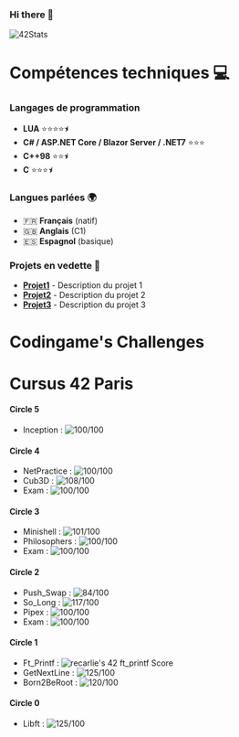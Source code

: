 ### Hi there 👋

![42Stats](https://badge42.vercel.app/api/v2/clfqlqdsu002508jvsfhlnrzy/stats?cursusId=21&coalitionId=piscine)

# Compétences techniques 💻

### Langages de programmation

- **LUA** ⭐⭐⭐⭐⯨
- **C# / ASP.NET Core / Blazor Server / .NET7** ⭐⭐⭐
- **C++98** ⭐⭐⯨
- **C** ⭐⭐⭐⯨

### Langues parlées 🌍

- 🇫🇷 **Français** (natif)
- 🇬🇧 **Anglais** (C1)
- 🇪🇸 **Espagnol** (basique)

### Projets en vedette 🌟

- **[Projet1](https://github.com/votre_nom_d_utilisateur/projet1)** - Description du projet 1
- **[Projet2](https://github.com/votre_nom_d_utilisateur/projet2)** - Description du projet 2
- **[Projet3](https://github.com/votre_nom_d_utilisateur/projet3)** - Description du projet 3

# Codingame's Challenges



# Cursus 42 Paris

#### Circle 5
- Inception : <img src="https://badge42.vercel.app/api/v2/clfqlqdsu002508jvsfhlnrzy/project/81734" alt="100/100" /><br>

#### Circle 4
- NetPractice : <img src="https://badge42.vercel.app/api/v2/clfqlqdsu002508jvsfhlnrzy/project/2909077" alt="100/100" /><br>
- Cub3D : <img src="https://badge42.vercel.app/api/v2/clfqlqdsu002508jvsfhlnrzy/project/2826824" alt="108/100" /><br>
- Exam : <img src="https://badge42.vercel.app/api/v2/clfqlqdsu002508jvsfhlnrzy/project/2825566" alt="100/100"/>

#### Circle 3
- Minishell : <img src="https://badge42.vercel.app/api/v2/clfqlqdsu002508jvsfhlnrzy/project/2689860" alt="101/100" /><br>
- Philosophers : <img src="https://badge42.vercel.app/api/v2/clfqlqdsu002508jvsfhlnrzy/project/2585535" alt="100/100" /><br>
- Exam : <img src="https://badge42.vercel.app/api/v2/clfqlqdsu002508jvsfhlnrzy/project/2585667" alt="100/100" /></a>

#### Circle 2
- Push_Swap : <img src="https://badge42.vercel.app/api/v2/clfqlqdsu002508jvsfhlnrzy/project/2541038" alt="84/100" /></a><br>
- So_Long : <img src="https://badge42.vercel.app/api/v2/clfqlqdsu002508jvsfhlnrzy/project/2540697" alt="117/100" /></a><br>
- Pipex : <img src="https://badge42.vercel.app/api/v2/clfqlqdsu002508jvsfhlnrzy/project/2540696" alt="100/100" /></a><br>
- Exam : <img src="https://badge42.vercel.app/api/v2/clfqlqdsu002508jvsfhlnrzy/project/2545587" alt="100/100" /></a>

#### Circle 1
- Ft_Printf : <img src="https://badge42.vercel.app/api/v2/clfqlqdsu002508jvsfhlnrzy/project/2436937" alt="recarlie's 42 ft_printf Score" /><br>
- GetNextLine : <img src="https://badge42.vercel.app/api/v2/clfqlqdsu002508jvsfhlnrzy/project/2436938" alt="125/100" /><br>
- Born2BeRoot : <img src="https://badge42.vercel.app/api/v2/clfqlqdsu002508jvsfhlnrzy/project/2436939" alt="120/100" />

#### Circle 0
- Libft : <img src="https://badge42.vercel.app/api/v2/clfqlqdsu002508jvsfhlnrzy/project/2414971" alt="125/100" />
